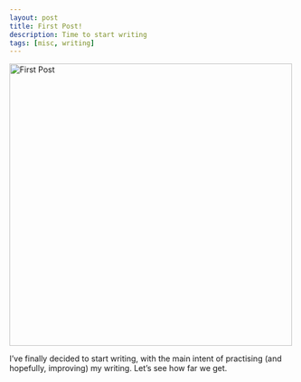 ```yaml
---
layout: post
title: First Post!
description: Time to start writing
tags: [misc, writing] 
---
```



<p><img class="center" src="{{ site.baseurl }}/assets/images/2022-01-01-img-01.jpeg" title="First Post" loading="lazy" alt="First Post" height=500px></p>

I’ve finally decided to start writing, with the main intent of practising (and hopefully, improving) my writing. Let’s see how far we get.